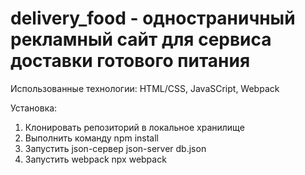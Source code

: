 # delivery_food - одностраничный рекламный сайт для сервиса доставки готового питания
Использованные технологии:
HTML/CSS, JavaSCript, Webpack

Установка:

1. Клонировать репозиторий в локальное хранилище
2. Выполнить команду npm install
3. Запустить json-сервер json-server db.json
4. Запустить webpack npx webpack
